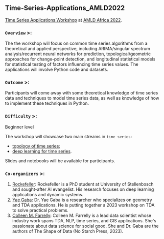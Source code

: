 ## Time-Series-Applications_AMLD2022

[Time Series Applications Workshop](https://appliedmldays.org/events/amld-africa-2022/workshops/time-series-applications) at [AMLD Africa 2022](https://appliedmldays.org/events/amld-africa-2022).




### `Overview` >:  
The the workshop will focus on common time series algorithms from a theoretical and applied perspective, including ARIMA/singular spectrum analysis/recurrent neural networks for prediction, topological/geometric approaches for change-point detection, and longitudinal statistical models for statistical testing of factors influencing time series values. The applications will involve Python code and datasets.


### `Outcome` >: 
Participants will come away with some theoretical knowledge of time series data and techniques to model time series data, as well as knowledge of how to implement these techniques in Python.



### `Difficulty` >:  
Beginner level

The workshop will showcase two main streams in `time series`:
  - [topology of time series](https://github.com/gabayae/Time-Series-Applications_AMLD2022/tree/main/tolopogy_of_time-series);
  - [deep learning for time series](https://github.com/gabayae/Time-Series-Applications_AMLD2022/tree/main/deep-learning_of_time-series).


Slides and notebooks will be available for participants.





### `Co-organizers` >: 

   1. [Rockefeller](https://www.linkedin.com/in/rockefeller-18b447111/): Rockefeller is a PhD student at University of Stellenbosch and sought-after AI evangelist. His research focuses on deep learning applications and dynamic systems. 
   2.  [Yae Gaba](https://www.linkedin.com/in/gabayae/): Dr. Yae Gaba is a researcher who specializes on geometry and TDA applications. He is putting together a 2023 workshop on TDA to solve practical problems. 
   3. [Colleen M. Farrelly](https://www.linkedin.com/in/colleenmfarrelly/): Colleen M. Farrelly is a lead data scientist whose industry work spans TDA, NLP, time series, and GIS applications. She's passionate about data science for social good. She and Dr. Gaba are the authors of The Shape of Data (No Starch Press, 2023).
